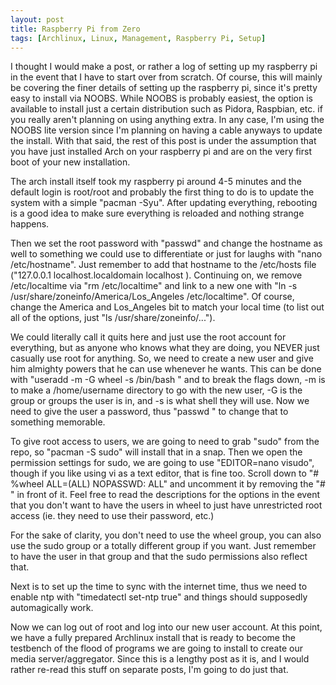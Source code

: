 ```yaml
---
layout: post
title: Raspberry Pi from Zero
tags: [Archlinux, Linux, Management, Raspberry Pi, Setup]
---
```


I thought I would make a post, or rather a log of setting up my raspberry pi in the event that I have to start over from scratch. Of course, this will mainly be covering the finer details of setting up the raspberry pi, since it's pretty easy to install via NOOBS. While NOOBS is probably easiest, the option is available to install just a certain distribution such as Pidora, Raspbian, etc. if you really aren't planning on using anything extra. In any case, I'm using the NOOBS lite version since I'm planning on having a cable anyways to update the install. With that said, the rest of this post is under the assumption that you have just installed Arch on your raspberry pi and are on the very first boot of your new installation.

The arch install itself took my raspberry pi around 4-5 minutes and the default login is root/root and probably the first thing to do is to update the system with a simple "pacman -Syu". After updating everything, rebooting is a good idea to make sure everything is reloaded and nothing strange happens.

Then we set the root password with "passwd" and change the hostname as well to something we could use to differentiate or just for laughs with "nano /etc/hostname". Just remember to add that hostname to the /etc/hosts file ("127.0.0.1 localhost.localdomain localhost <hostname>).
Continuing on, we remove /etc/localtime via "rm /etc/localtime" and link to a new one with "ln -s /usr/share/zoneinfo/America/Los_Angeles /etc/localtime". Of course, change the America and Los_Angeles bit to match your local time (to list out all of the options, just "ls /usr/share/zoneinfo/...").

We could literally call it quits here and just use the root account for everything, but as anyone who knows what they are doing, you NEVER just casually use root for anything. So, we need to create a new user and give him almighty powers that he can use whenever he wants. This can be done with "useradd -m -G wheel -s /bin/bash <username>" and to break the flags down, -m is to make a /home/username directory to go with the new user, -G is the group or groups the user is in, and -s is what shell they will use. Now we need to give the user a password, thus "passwd <username>" to change that to something memorable.

To give root access to users, we are going to need to grab "sudo" from the repo, so "pacman -S sudo" will install that in a snap. Then we open the permission settings for sudo, we are going to use "EDITOR=nano visudo", though if you like using vi as a text editor, that is fine too. Scroll down to "# %wheel ALL=(ALL) NOPASSWD: ALL" and uncomment it by removing the "# " in front of it. Feel free to read the descriptions for the options in the event that you don't want to have the users in wheel to just have unrestricted root access (ie. they need to use their password, etc.)

For the sake of clarity, you don't need to use the wheel group, you can also use the sudo group or a totally different group if you want. Just remember to have the user in that group and that the sudo permissions also reflect that.

Next is to set up the time to sync with the internet time, thus we need to enable ntp with "timedatectl set-ntp true" and things should supposedly automagically work.

Now we can log out of root and log into our new user account. At this point, we have a fully prepared Archlinux install that is ready to become the testbench of the flood of programs we are going to install to create our media server/aggregator. Since this is a lengthy post as it is, and I would rather re-read this stuff on separate posts, I'm going to do just that.
